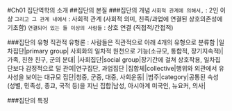 #Ch01 집단역학의 소개
##집단의 본질
###집단의 개념
`사회적 관계에 의해서,` : 2인 이상
`그리고 그 관계 내에서` : 사회적 관계 (사회적 의미, 친족/과업에 연결된 상호의존성에 기초함)
`연결되어 있는 둘 이상의 사람들` : 상호 연결 (직접적/간접적)

###집단의 유형
직관적 유형론 : 사람들은 직관적으로 아래 4개의 유형으로 분류함
|일차집단|primary group| 사회화의 일차적 원천으로 기능(소규모, 통합적, 장기지속적)|가족, 친한 친구, 군의 분대|
|사회집단|social group|장기간에 걸쳐 상호작용, 일차집단보다 감정적으로 덜 관여|연구집단, 과업집단
|집합체|collective|행위와 외관에서 유사성을 보이는 대규모 집단|청중, 군중, 대중, 사회운동|
|범주|category|공통된 속성(성별, 민족성, 종교, 국적 등)을 지닌 집합|남성, 아시아계 미국인, 뉴요커, 의사|

###집단의 특징

